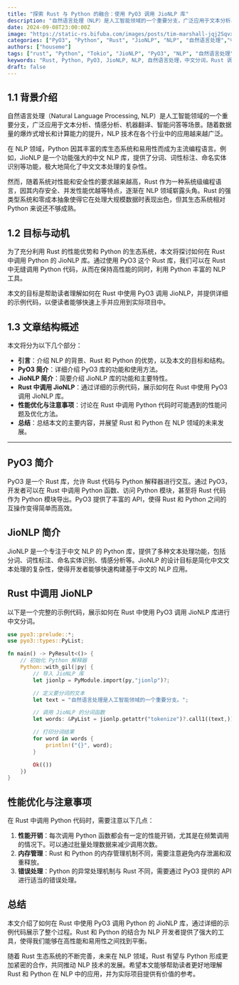 ```yaml
---
title: "探索 Rust 与 Python 的融合：使用 PyO3 调用 JioNLP 库"
description: "自然语言处理（NLP）是人工智能领域的一个重要分支，广泛应用于文本分析、情感分析、机器翻译等场景。Python 因其丰富的库生态系统和易用性成为 NLP 开发者的首选语言，而 Rust 则以其高性能和内存安全特性逐渐受到关注。本文将探讨如何在 Rust 中调用 Python 的 JioNLP 库，通过 PyO3 实现 Rust 与 Python 的无缝集成，为 NLP 开发者提供一种高效且灵活的解决方案。"
date: 2024-09-08T23:00:00Z
image: "https://static-rs.bifuba.com/images/posts/tim-marshall-jqj2SqvxMVY-unsplash.jpg"
categories: ["PyO3", "Python", "Rust", "JioNLP", "NLP", "自然语言处理","中文分词", "跨语言编程","FFI"]
authors: ["houseme"]
tags: ["rust", "Python", "Tokio", "JioNLP", "PyO3", "NLP", "自然语言处理", "中文分词", "Rust 调用 Python", "PyO3 使用指南", "JioNLP 成语接龙", "Rust 和 Python 结合", "跨语言编程"]
keywords: "Rust, Python, PyO3, JioNLP, NLP, 自然语言处理，中文分词，Rust 调用 Python,PyO3 使用指南，JioNLP 成语接龙，Rust 和 Python 结合，跨语言编程"
draft: false
---
```


## 1.1 背景介绍

自然语言处理（Natural Language Processing, NLP）是人工智能领域的一个重要分支，广泛应用于文本分析、情感分析、机器翻译、智能问答等场景。随着数据量的爆炸式增长和计算能力的提升，NLP 技术在各个行业中的应用越来越广泛。

在 NLP 领域，Python 因其丰富的库生态系统和易用性而成为主流编程语言。例如，JioNLP 是一个功能强大的中文 NLP 库，提供了分词、词性标注、命名实体识别等功能，极大地简化了中文文本处理的复杂性。

然而，随着系统对性能和安全性的要求越来越高，Rust 作为一种系统级编程语言，因其内存安全、并发性能优越等特点，逐渐在 NLP 领域崭露头角。Rust 的强类型系统和零成本抽象使得它在处理大规模数据时表现出色，但其生态系统相对 Python 来说还不够成熟。

## 1.2 目标与动机

为了充分利用 Rust 的性能优势和 Python 的生态系统，本文将探讨如何在 Rust 中调用 Python 的 JioNLP 库。通过使用 PyO3 这个 Rust 库，我们可以在 Rust 中无缝调用 Python 代码，从而在保持高性能的同时，利用 Python 丰富的 NLP 工具。

本文的目标是帮助读者理解如何在 Rust 中使用 PyO3 调用 JioNLP，并提供详细的示例代码，以便读者能够快速上手并应用到实际项目中。

## 1.3 文章结构概述

本文将分为以下几个部分：

- **引言**：介绍 NLP 的背景、Rust 和 Python 的优势，以及本文的目标和结构。
- **PyO3 简介**：详细介绍 PyO3 库的功能和使用方法。
- **JioNLP 简介**：简要介绍 JioNLP 库的功能和主要特性。
- **Rust 中调用 JioNLP**：通过详细的示例代码，展示如何在 Rust 中使用 PyO3 调用 JioNLP 库。
- **性能优化与注意事项**：讨论在 Rust 中调用 Python 代码时可能遇到的性能问题及优化方法。
- **总结**：总结本文的主要内容，并展望 Rust 和 Python 在 NLP 领域的未来发展。

---

## PyO3 简介

PyO3 是一个 Rust 库，允许 Rust 代码与 Python 解释器进行交互。通过 PyO3，开发者可以在 Rust 中调用 Python 函数、访问 Python 模块，甚至将 Rust 代码作为 Python 模块导出。PyO3 提供了丰富的 API，使得 Rust 和 Python 之间的互操作变得简单而高效。

## JioNLP 简介

JioNLP 是一个专注于中文 NLP 的 Python 库，提供了多种文本处理功能，包括分词、词性标注、命名实体识别、情感分析等。JioNLP 的设计目标是简化中文文本处理的复杂性，使得开发者能够快速构建基于中文的 NLP 应用。

## Rust 中调用 JioNLP

以下是一个完整的示例代码，展示如何在 Rust 中使用 PyO3 调用 JioNLP 库进行中文分词。

```rust
use pyo3::prelude::*;
use pyo3::types::PyList;

fn main() -> PyResult<()> {
    // 初始化 Python 解释器
    Python::with_gil(|py| {
        // 导入 JioNLP 库
        let jionlp = PyModule.import(py,"jionlp")?;

        // 定义要分词的文本
        let text = "自然语言处理是人工智能领域的一个重要分支。";

        // 调用 JioNLP 的分词函数
        let words: &PyList = jionlp.getattr("tokenize")?.call1((text,))?.extract()?;

        // 打印分词结果
        for word in words {
            println!("{}", word);
        }

        Ok(())
    })
}
```

## 性能优化与注意事项

在 Rust 中调用 Python 代码时，需要注意以下几点：

1. **性能开销**：每次调用 Python 函数都会有一定的性能开销，尤其是在频繁调用的情况下。可以通过批量处理数据来减少调用次数。
2. **内存管理**：Rust 和 Python 的内存管理机制不同，需要注意避免内存泄漏和双重释放。
3. **错误处理**：Python 的异常处理机制与 Rust 不同，需要通过 PyO3 提供的 API 进行适当的错误处理。

## 总结

本文介绍了如何在 Rust 中使用 PyO3 调用 Python 的 JioNLP 库，通过详细的示例代码展示了整个过程。Rust 和 Python 的结合为 NLP 开发者提供了强大的工具，使得我们能够在高性能和易用性之间找到平衡。

随着 Rust 生态系统的不断完善，未来在 NLP 领域，Rust 有望与 Python 形成更加紧密的合作，共同推动 NLP 技术的发展。希望本文能够帮助读者更好地理解 Rust 和 Python 在 NLP 中的应用，并为实际项目提供有价值的参考。
